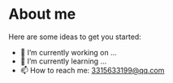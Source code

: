 # About me

Here are some ideas to get you started:

- 🔭 I’m currently working on ...
- 🌱 I’m currently learning ...
- 📫 How to reach me: 3315633199@qq.com
<!--
- 👯 I’m looking to collaborate on ...
- 🤔 I’m looking for help with ...
- 💬 Ask me about ...
- 😄 Pronouns: ...
- ⚡ Fun fact: ...
-->

